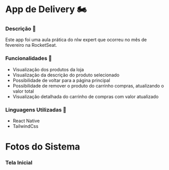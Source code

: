 # App de Delivery 🏍️

### Descrição 📖
Este app foi uma aula prática do nlw expert que ocorreu no mês de fevereiro na RocketSeat.


### Funcionalidades 🔧

- Visualização dos produtos da loja
- Visualização da descrição do produto selecionado
- Possibilidade de voltar para a página principal
- Possibilidade de remover o produto do carrinho compras, atualizando o valor total
- Visualização detalhada do carrinho de compras com valor atualizado


### Linguagens Utilizadas 📝

- React Native
- TailwindCss


# Fotos do Sistema

### Tela Inicial

